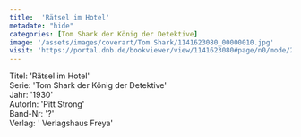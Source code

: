 ```yaml
---
title:  'Rätsel im Hotel'
metadate: "hide"
categories: [Tom Shark der König der Detektive]
image: '/assets/images/coverart/Tom Shark/1141623080_00000010.jpg'
visit: 'https://portal.dnb.de/bookviewer/view/1141623080#page/n0/mode/2up'
---
```

Titel: 'Rätsel im Hotel' <br>
Serie: 'Tom Shark der König der Detektive' <br>
Jahr: '1930' <br>
AutorIn: 'Pitt Strong' <br>
Band-Nr: '?' <br>
Verlag: ' Verlagshaus Freya'